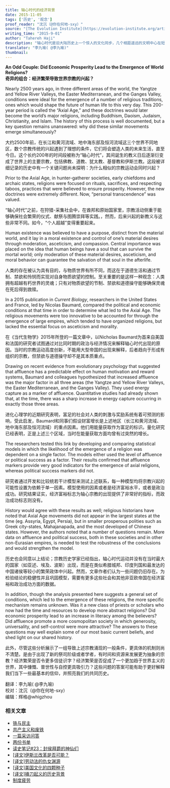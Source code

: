 ```yaml
---
title: 轴心时代的经济背景
date: 2015-11-05
tags: ['历史', '观念']
proof_reader: "沈沉（@你在何地-sxy）"
source: "[The Evolution Institute](https://evolution-institute.org/article/an-odd-couple-did-economic-prosperity-lead-to-the-emergence-of-world-religions-2/)"
writing_time: "2015-9-01"
author: "Tahereh Haji"
description: "轴心时代是旧大陆历史上一个惊人的文化同步，几个相距遥远的文明中心在短时间内发生了显著且相似的思想繁荣和观念转变，这一同步吸引了许多历史学家的关注，最近发表的一项研究，从进化心理学的视角出发，将考察重点放在了经济增长方面……"
translator: "李九喻( @李九喻)"
thumbnail:
---
```


**An Odd Couple: Did Economic Prosperity Lead to the Emergence of World Religions?**  
**奇异的组合：经济繁荣导致世界宗教的兴起？**

Nearly 2500 years ago, in three different areas of the world, the Yangtze and Yellow River Valleys, the Easter Mediterranean, and the Ganges Valley, conditions were ideal for the emergence of a number of religious traditions, ones which would shape the future of human life to this very day. This 200-year period is called the “Axial Age,” and these doctrines would later become the world’s major religions, including Buddhism, Daoism, Judaism, Christianity, and Islam. The history of this process is well documented, but a key question remains unanswered: why did these similar movements emerge simultaneously?

大约2500年前，在长江和黄河流域、地中海东部及恒河流域这三个世界不同地区，数个宗教传统的兴起遇到了理想的条件，它们将会塑造人类的未来生活，直至今日。这个长约200年的时间段被称为“轴心时代”，其间诞生的教义日后逐渐衍变成了世界上的主要宗教，包括佛教、道教、犹太教、基督教和伊斯兰教。这段被详细记录的历史中有一个关键问题尚未探明：为什么相似的宗教运动会同时兴起？

Prior to the Axial Age, in hunter-gatherer societies, early chiefdoms and archaic states, religions were focused on rituals, sacrifices, and respecting taboos, practices that were believed to ensure prosperity. However, the new doctrines were extremely different. Now, “personal transcendence” was valued.

“轴心时代”之前，在狩猎-采集社会中，在酋邦和原始国家里，宗教活动侧重于能够确保社会繁荣的仪式、献祭与图腾崇拜等实践。，然而，后来兴起的新教义与这些非常不同。如今，“个人超越”变得重要起来。

Human existence was believed to have a purpose, distinct from the material world, and it lay in a moral existence and control of one’s material desires through moderation, asceticism, and compassion. Central importance was placed on the idea that human beings have a soul that can survive the mortal world; only moderation of these material desires, asceticism, and moral behavior can guarantee the salvation of that soul in the afterlife.

人类的存在被认为具有目的，与物质世界有所不同，而这在于道德生活和通过节制、禁欲和怜悯而实现对自身物质欲望的控制。至关重要的是这样一种观念：人类拥有超越有朽世界的灵魂；只有对物质欲望的节制、禁欲和道德操守能够确保灵魂在死后得到救赎。

In a 2015 publication in *Current Biology*, researchers in the United States and France, led by Nicolas Baumard, compared the political and economic conditions at that time in order to determine what led to the Axial Age. The religious movements were too innovative to be accounted for through the emergence of large empires, which tended to have organized religions, but lacked the essential focus on asceticism and morality.

在《当代生物学》2015年所登的一篇文章中，以Nicholas Baumard为首来自美国和法国的研究者试图通过对比同时期的政治与经济情况来解释轴心时代出现的原因。当时的宗教运动高度创新，不能用大型帝国的出现来解释，后者趋向于形成有组织的宗教，但禁欲与道德操守却不是其本质重点。

Drawing on recent evidence from evolutionary psychology that suggested that affluence has a predictable effect on human motivation and reward systems, Baumard and colleagues hypothesized that increased affluence was the major factor in all three areas (the Yangtze and Yellow River Valleys, the Easter Mediterranean, and the Ganges Valley). They used energy capture as a marker of affluence. Quantitative studies had already shown that, at the time, there was a sharp increase in energy capture occurring in exactly those three areas.

进化心理学的近期研究表明，富足的社会对人类的刺激与奖励系统有着可预测的影响，受此启发，Baumard和同事们假设财富增长是上述地区（长江和黄河流域、地中海东部及恒河流域）的重点因素。他们用能量获取作为富足的标识。量化研究已经表明，正是上述三个区域，当时在能量获取方面均曾有过突然的增长。

The researchers tested this link by developing and comparing statistical models in which the likelihood of the emergence of a religion was dependent on a single factor. The models either used the level of affluence or political success as a factor. Their results confirmed that affluence markers provide very good indicators for the emergence of axial religions, whereas political success markers did not.

研究者通过开发和比较统若干计模型来测试上述联系，每一种模型均将宗教兴起的可能性设置为依赖于单一因素。模型使用的因素或者是经济富裕水平，或者是政治成功。研究结果证实，经济富裕标志为轴心宗教的出现提供了非常好的指标，而政治成功标志则没有。

History would agree with these results as well; religious historians have noted that Axial Age movements did not appear in the largest states at the time (eg. Assyria, Egypt, Persia), but in smaller prosperous polities such as Greek city-states, Mahajanapada, and the most developed of Chinese states. However, the authors noted that a number of questions remain. More data on affluence and political success, both in these societies and in other non-Eurasian empires, is needed to test the robustness of the conclusions and would strengthen the model.

历史也会同意以上结论；宗教历史学家已经指出，轴心时代运动并没有在当时最大的国家（如亚述、埃及、波斯）出现，而是在类似希腊城邦、印度列国和最发达的中国诸侯等较小的繁荣政体中兴起。然而，文章作者们认为一些问题仍旧存在。为检验结论的稳健性并且巩固模型，需要有更多这些社会和其他非亚欧帝国在经济富裕和政治成功方面的数据。

In addition, though the analysis presented here suggests a general set of conditions, which led to the emergence of these religions, the more specific mechanism remains unknown. Was it a new class of priests or scholars who now had the time and resources to develop more abstract religions? Did economic prosperity lead to an increase in literacy among the believers? Did affluence promote a more cosmopolitan society in which generosity, universality, and self-control were more attractive? The answers to these questions may well explain some of our most basic current beliefs, and shed light on our shared history.

此外，尽管这些分析展示了一组导致上述宗教涌现的一般条件，更具体的机制则尚不清楚。是由于出现了新的祭司阶级或者学者，有时间和资源来发展更为抽象的宗教？经济繁荣是否令更多信徒识字？经济繁荣是否促成了一个更加趋于世界主义的世界，其中慷慨、普世性与自控更具吸引力？这些问题的答案可能有助于更好解释我们当下一些最基本的信仰，并照亮我们的共同历史。


翻译：李九喻( @李九喻)  
校对：沈沉（@你在何地-sxy）  
编辑：辉格@whigzhou


### 相关文章

* [铁与民主](https://headsalon.org/archives/7815.html "铁与民主")
* [共产主义和废铁](https://headsalon.org/archives/7658.html "共产主义和废铁")
* [一篇采访问答](https://headsalon.org/archives/7586.html "一篇采访问答")
* [两份书单](https://headsalon.org/archives/7748.html "两份书单")
* [读史笔记#23：封侯拜爵的神仙们](https://headsalon.org/archives/7495.html "读史笔记#23：封侯拜爵的神仙们")
* [[译文]伊斯兰改革是否可能？](https://headsalon.org/archives/7474.html "[译文]伊斯兰改革是否可能？")
* [[译文]劳动法的仇女渊源](https://headsalon.org/archives/7466.html "[译文]劳动法的仇女渊源")
* [[译文]美国文化的四颗种子](https://headsalon.org/archives/7454.html "[译文]美国文化的四颗种子")
* [[译文]捅刀起义的历史背景](https://headsalon.org/archives/7438.html "[译文]捅刀起义的历史背景")
* [制度疲劳](https://headsalon.org/archives/7617.html "制度疲劳")
